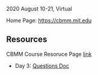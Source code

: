 2020 August 10-21, Virtual 

Home Page: https://cbmm.mit.edu

## Resources
CBMM Course Resoruce Page [link](https://cbmm.mit.edu/summer-school/2020/resources)


- Day 3: [Questions Doc](https://docs.google.com/document/d/1Pte3xcbaku219WUkWDdyD3GuOYLzF3rcCFFmn9zf8rU/edit)
